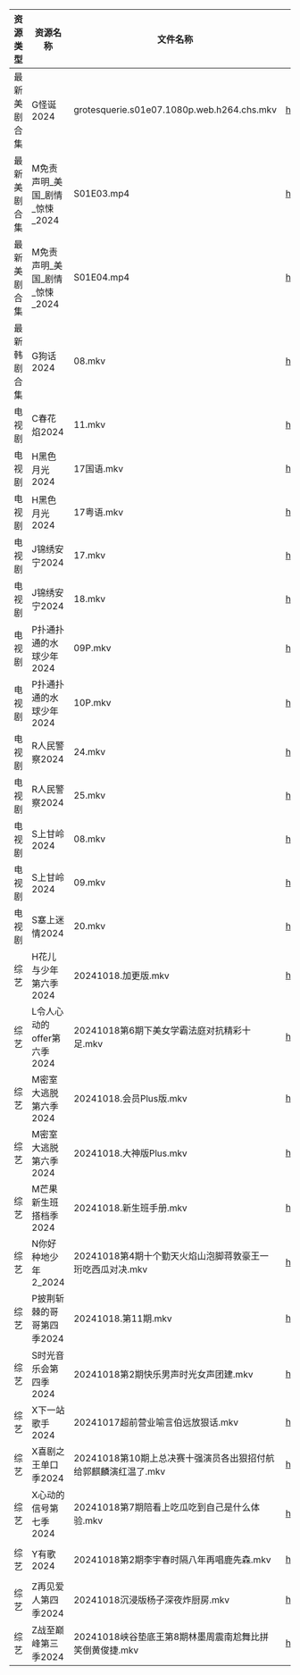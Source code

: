 | 资源类型   | 资源名称                | 文件名称                                       | 分享链接                                 | 更新时间                |
| ------ | ------------------- | ------------------------------------------ | ------------------------------------ | ------------------- |
| 最新美剧合集 | G怪诞2024             | grotesquerie.s01e07.1080p.web.h264.chs.mkv | https://www.alipan.com/s/UUxhaQ5hxZq | 2024-10-18 00:05:19 |
| 最新美剧合集 | M免责声明_美国_剧情_惊悚_2024 | S01E03.mp4                                 | https://www.alipan.com/s/PZnzRpSK4Jw | 2024-10-18 12:05:43 |
| 最新美剧合集 | M免责声明_美国_剧情_惊悚_2024 | S01E04.mp4                                 | https://www.alipan.com/s/PZnzRpSK4Jw | 2024-10-18 12:05:42 |
| 最新韩剧合集 | G狗话2024             | 08.mkv                                     | https://www.alipan.com/s/h4QPAffesJn | 2024-10-18 12:05:24 |
| 电视剧    | C春花焰2024            | 11.mkv                                     | https://www.alipan.com/s/LUgAXFU2qtc | 2024-10-18 14:05:13 |
| 电视剧    | H黑色月光2024           | 17国语.mkv                                   | https://www.alipan.com/s/7pUm76Qoqso | 2024-10-18 14:05:32 |
| 电视剧    | H黑色月光2024           | 17粤语.mkv                                   | https://www.alipan.com/s/7pUm76Qoqso | 2024-10-18 14:05:31 |
| 电视剧    | J锦绣安宁2024           | 17.mkv                                     | https://www.alipan.com/s/S9DScaATSGS | 2024-10-18 19:05:37 |
| 电视剧    | J锦绣安宁2024           | 18.mkv                                     | https://www.alipan.com/s/S9DScaATSGS | 2024-10-18 19:05:37 |
| 电视剧    | P扑通扑通的水球少年2024      | 09P.mkv                                    | https://www.alipan.com/s/FVaXTH8jd5a | 2024-10-18 14:05:50 |
| 电视剧    | P扑通扑通的水球少年2024      | 10P.mkv                                    | https://www.alipan.com/s/FVaXTH8jd5a | 2024-10-18 14:05:50 |
| 电视剧    | R人民警察2024           | 24.mkv                                     | https://www.alipan.com/s/aqwda2Q5cW8 | 2024-10-18 20:06:04 |
| 电视剧    | R人民警察2024           | 25.mkv                                     | https://www.alipan.com/s/aqwda2Q5cW8 | 2024-10-18 20:06:04 |
| 电视剧    | S上甘岭2024            | 08.mkv                                     | https://www.alipan.com/s/USaZDAUHrw4 | 2024-10-18 21:06:03 |
| 电视剧    | S上甘岭2024            | 09.mkv                                     | https://www.alipan.com/s/USaZDAUHrw4 | 2024-10-18 21:06:03 |
| 电视剧    | S塞上迷情2024           | 20.mkv                                     | https://www.alipan.com/s/hweF2uo2WDH | 2024-10-18 14:06:07 |
| 综艺     | H花儿与少年第六季2024       | 20241018.加更版.mkv                           | https://www.alipan.com/s/etrBePtYsJ7 | 2024-10-18 14:06:40 |
| 综艺     | L令人心动的offer第六季2024  | 20241018第6期下美女学霸法庭对抗精彩十足.mkv               | https://www.alipan.com/s/wF4mBRf7vAS | 2024-10-18 14:06:47 |
| 综艺     | M密室大逃脱第六季2024       | 20241018.会员Plus版.mkv                       | https://www.alipan.com/s/3F599jmMJTn | 2024-10-18 14:06:51 |
| 综艺     | M密室大逃脱第六季2024       | 20241018.大神版Plus.mkv                       | https://www.alipan.com/s/3F599jmMJTn | 2024-10-18 20:06:48 |
| 综艺     | M芒果新生班搭档季2024       | 20241018.新生班手册.mkv                         | https://www.alipan.com/s/xnGaC7WzgLK | 2024-10-18 14:07:01 |
| 综艺     | N你好种地少年2_2024       | 20241018第4期十个勤天火焰山泡脚蒋敦豪王一珩吃西瓜对决.mkv        | https://www.alipan.com/s/nwJWTb1ZcKF | 2024-10-18 20:07:04 |
| 综艺     | P披荆斩棘的哥哥第四季2024     | 20241018.第11期.mkv                          | https://www.alipan.com/s/94NT9iGe94e | 2024-10-18 16:07:09 |
| 综艺     | S时光音乐会第四季2024       | 20241018第2期快乐男声时光女声团建.mkv                  | https://www.alipan.com/s/JiNiXNR4dny | 2024-10-18 20:07:17 |
| 综艺     | X下一站歌手2024          | 20241017超前营业喻言伯远放狠话.mkv                    | https://www.alipan.com/s/eBKzWFKqm82 | 2024-10-18 19:07:59 |
| 综艺     | X喜剧之王单口季2024        | 20241018第10期上总决赛十强演员各出狠招付航给郭麒麟演红温了.mkv     | https://www.alipan.com/s/6bB6eDj37Y6 | 2024-10-18 16:07:51 |
| 综艺     | X心动的信号第七季2024       | 20241018第7期陪看上吃瓜吃到自己是什么体验.mkv              | https://www.alipan.com/s/wQqfQxMS8Sx | 2024-10-18 14:08:02 |
| 综艺     | Y有歌2024             | 20241018第2期李宇春时隔八年再唱鹿先森.mkv                | https://www.alipan.com/s/6yGmsoRcXPy | 2024-10-18 22:08:04 |
| 综艺     | Z再见爱人第四季2024        | 20241018沉浸版杨子深夜炸厨房.mkv                     | https://www.alipan.com/s/js8zJ9enmDc | 2024-10-18 16:08:03 |
| 综艺     | Z战至巅峰第三季2024        | 20241018峡谷垫底王第8期林墨周震南尬舞比拼笑倒黄俊捷.mkv         | https://www.alipan.com/s/5yE689QzaiL | 2024-10-18 14:08:15 |
